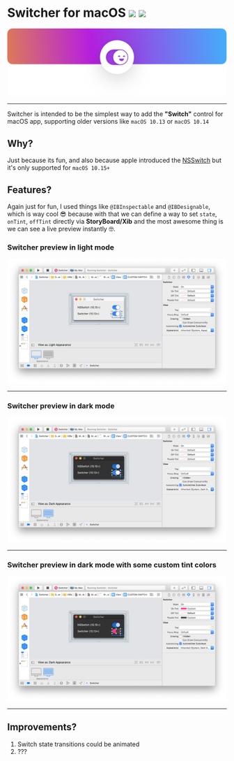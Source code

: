# Switcher for macOS [![](https://img.shields.io/badge/license-MIT-eb3d33.svg)](./LICENSE.md) [![](https://img.shields.io/badge/swift-5.3-eb3d33.svg)](https://swift.org/blog/swift-5-3-released/) 

![](images/header.png)

---

Switcher is intended to be the simplest way to add the **"Switch"** control for macOS app, supporting older versions like `macOS 10.13` or `macOS 10.14`

## Why?

Just because its fun, and also because apple introduced the [NSSwitch](https://developer.apple.com/documentation/appkit/nsswitch) but it's only supported for `macOS 10.15+`

## Features?

Again just for fun, I used things like `@IBInspectable` and `@IBDesignable`, which is way cool 😎 because with that we can define a way to set `state`, `onTint`, `offTint` directly via **StoryBoard/Xib** and the most awesome thing is we can see a live preview instantly 🤓.

###  Switcher preview in light mode

![](images/1.png)

---

###  Switcher preview in dark mode

![](images/2.png)

---

###  Switcher preview in dark mode with some custom tint colors

![](images/3.png)

---

## Improvements?

1. Switch state transitions could be animated
1. ???
